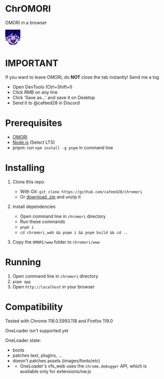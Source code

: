 # ChrOMORI

OMORI in a browser

![hero_capitalism](.github/assets/hero_capitalism.png)

# IMPORTANT

If you want to leave OMORI, do **NOT** close the tab instantly! Send me a log

- Open DevTools (Ctrl+Shift+I)
- Click RMB on any line
- Click 'Save as...' and save it on Desktop
- Send it to @cafeed28 in Discord

# Prerequisites

- [OMORI](https://store.steampowered.com/app/1150690/OMORI)
- [Node.js](https://nodejs.org) (Select LTS)
- pnpm: run `npm install -g pnpm` in command line

# Installing

1. Clone this repo

   - With Git: `git clone https://github.com/cafeed28/chromori`
   - Or [download .zip](https://github.com/cafeed28/chromori/archive/refs/heads/main.zip) and unzip it

1. Install dependencies

   - Open command line in `chromori` directory
   - Run these commands
   - `pnpm i`
   - `cd chromori_web && pnpm i && pnpm build && cd ..`

1. Copy the `OMORI/www` folder to `chromori/www`

# Running

1. Open command line in `chromori` directory
1. `pnpm app`
1. Open `http://localhost` in your browser

# Compatibility

Tested with Chrome 118.0.5993.118 and Firefox 119.0

OneLoader isn't supported yet

OneLoader state:

- boots
- patches text, plugins, ...
- doesn't patches assets (images/fonts/etc)
- - OneLoader's vfs_web uses the `chrome.debugger` API, which is available only for extensions/nw.js
